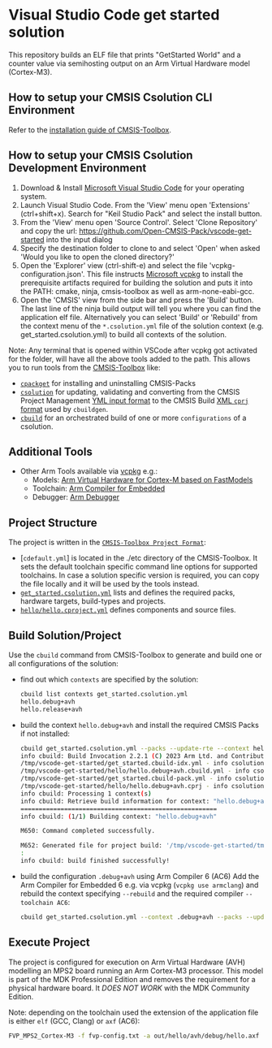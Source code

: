 # Visual Studio Code get started solution

This repository builds an ELF file that prints "GetStarted World" and a counter value via semihosting output on an Arm Virtual Hardware model (Cortex-M3).

## How to setup your CMSIS Csolution CLI Environment

Refer to the [installation guide of CMSIS-Toolbox](https://github.com/Open-CMSIS-Pack/cmsis-toolbox/blob/main/docs/installation.md#vcpkg---setup-using-cli).

## How to setup your CMSIS Csolution Development Environment

1. Download & Install [Microsoft Visual Studio Code](https://code.visualstudio.com/download) for your operating system.
2. Launch Visual Studio Code. From the 'View' menu open 'Extensions' (ctrl+shift+x). Search for "Keil Studio Pack" and select the install button.
3. From the 'View' menu open 'Source Control'. Select 'Clone Repository' and copy the url: https://github.com/Open-CMSIS-Pack/vscode-get-started into the input dialog
4. Specify the destination folder to clone to and select 'Open' when asked 'Would you like to open the cloned directory?'
5. Open the 'Explorer' view (ctrl-shift-e) and select the file 'vcpkg-configuration.json'. This file instructs [Microsoft vcpkg](https://github.com/microsoft/vcpkg-tool#vcpkg-artifacts) to install the prerequisite artifacts required for building the solution and puts it into the PATH: cmake, ninja, cmsis-toolbox as well as arm-none-eabi-gcc.
6. Open the 'CMSIS' view from the side bar and press the 'Build' button. The last line of the ninja build output will tell you where you can
find the application elf file. Alternatively you can select 'Build' or 'Rebuild' from the context menu of the `*.csolution.yml` file of the solution context
(e.g. get_started.csolution.yml) to build all contexts of the solution.

Note: Any terminal that is opened within VSCode after vcpkg got activated for the folder, will have all the above tools added to the path.
This allows you to run tools from the [CMSIS-Toolbox](https://github.com/Open-CMSIS-Pack/cmsis-toolbox/blob/main/docs/build-tools.md) like:

- [`cpackget`](https://github.com/Open-CMSIS-Pack/cmsis-toolbox/blob/main/docs/build-tools.md#cpackget-invocation) for installing and uninstalling CMSIS-Packs
- [`csolution`](https://github.com/Open-CMSIS-Pack/cmsis-toolbox/blob/main/docs/build-tools.md#csolution-invocation) for updating, validating and converting from the CMSIS Project Management [YML input format](https://github.com/Open-CMSIS-Pack/devtools/blob/main/tools/projmgr/docs/Manual/YML-Input-Format.md#yaml-input-format)
  to the CMSIS Build [XML `cprj` format](https://open-cmsis-pack.github.io/devtools/buildmgr/latest/element_cprj.html) used by `cbuildgen`.
- [`cbuild`](https://github.com/Open-CMSIS-Pack/cmsis-toolbox/blob/main/docs/build-tools.md#cbuild-invocation) for an orchestrated build of one or more `configurations` of a csolution.

## Additional Tools

- Other Arm Tools available via [vcpkg](https://www.keil.arm.com/packages/) e.g.:
  - Models: [Arm Virtual Hardware for Cortex-M based on FastModels](https://www.keil.arm.com/packages/#models/arm/avh-fvp)
  - Toolchain: [Arm Compiler for Embedded](https://www.keil.arm.com/packages/#compilers/arm/armclang)
  - Debugger: [Arm Debugger](https://www.keil.arm.com/artifacts/#debuggers/arm/armdbg)

## Project Structure

The project is written in the [`CMSIS-Toolbox Project Format`](https://github.com/Open-CMSIS-Pack/cmsis-toolbox/blob/main/docs/YML-Input-Format.md):

- [`cdefault.yml`] is located in the ./etc directory of the CMSIS-Toolbox. It sets the default toolchain specific command line options for supported toolchains.
  In case a solution specific version is required, you can copy the file locally and it will be used by the tools instead.
- [`get_started.csolution.yml`](./get_started.csolution.yml) lists and defines the required packs, hardware targets, build-types and projects.
- [`hello/hello.cproject.yml`](./hello/hello.cproject.yml) defines components and source files.

## Build Solution/Project

Use the `cbuild` command from CMSIS-Toolbox to generate and build one or all configurations of the solution:

- find out which `contexts` are specified by the solution:

  ```bash
  cbuild list contexts get_started.csolution.yml
  hello.debug+avh
  hello.release+avh
  ```

- build the context `hello.debug+avh` and install the required CMSIS Packs if not installed:

  ```bash
  cbuild get_started.csolution.yml --packs --update-rte --context hello.debug+avh
  info cbuild: Build Invocation 2.2.1 (C) 2023 Arm Ltd. and Contributors
  /tmp/vscode-get-started/get_started.cbuild-idx.yml - info csolution: file generated successfully
  /tmp/vscode-get-started/hello/hello.debug+avh.cbuild.yml - info csolution: file generated successfully
  /tmp/vscode-get-started/get_started.cbuild-pack.yml - info csolution: file is already up-to-date
  /tmp/vscode-get-started/hello/hello.debug+avh.cprj - info csolution: file generated successfully
  info cbuild: Processing 1 context(s)
  info cbuild: Retrieve build information for context: "hello.debug+avh"
  ======================================================
  info cbuild: (1/1) Building context: "hello.debug+avh"

  M650: Command completed successfully.

  M652: Generated file for project build: '/tmp/vscode-get-started/tmp/hello/avh/debug/CMakeLists.txt'
  :
  info cbuild: build finished successfully!
  ```

- build the configuration `.debug+avh` using Arm Compiler 6 (AC6)
  Add the Arm Compiler for Embedded 6 e.g. via vcpkg (`vcpkg use armclang`) and rebuild the context specifying
  `--rebuild` and the required compiler `--toolchain AC6`:

  ```bash
  cbuild get_started.csolution.yml --context .debug+avh --packs --update-rte --rebuild --toolchain AC6
  ```

## Execute Project

The project is configured for execution on Arm Virtual Hardware (AVH) modelling an MPS2 board running an Arm Cortex-M3 processor.
This model is part of the MDK Professional Edition and removes the requirement for a physical hardware board. It *DOES NOT WORK* with the 
MDK Community Edition.

Note: depending on the toolchain used the extension of the application file is either `elf` (GCC, Clang) or `axf` (AC6):

```bash
FVP_MPS2_Cortex-M3 -f fvp-config.txt -a out/hello/avh/debug/hello.axf
```

